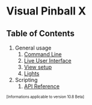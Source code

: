 # Visual Pinball X

## Table of Contents
1. General usage
   1. [Command Line](<Command Line.md>)
   2. [Live User Interface](LiveUI.md)
   3. [View setup](<View Setup.md>)
   4. [Lights](Lights.md)
2. Scripting
   1. [API Reference](<Script API Reference.md>)

<sub><sup>[Informations applicable to version 10.8 Beta]</sup></sub>